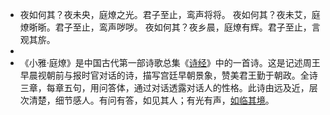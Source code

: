 - 夜如何其？夜未央，庭燎之光。君子至止，鸾声将将。
  夜如何其？夜未艾，庭燎晣晣。君子至止，鸾声哕哕。
  夜如何其？夜乡晨，庭燎有辉。君子至止，言观其旂。
-
- 《小雅·庭燎》是中国古代第一部诗歌总集《[诗经](https://baike.baidu.com/item/%E8%AF%97%E7%BB%8F)》中的一首诗。这是记述周王早晨视朝前与报时官对话的诗，描写宫廷早朝景象，赞美君王勤于朝政。全诗三章，每章五句，用问答体，通过对话透露对话人的性格。此诗由远及近，层次清楚，细节感人。有问有答，如见其人；有光有声，[如临其境](https://baike.baidu.com/item/%E5%A6%82%E4%B8%B4%E5%85%B6%E5%A2%83/53572117)。